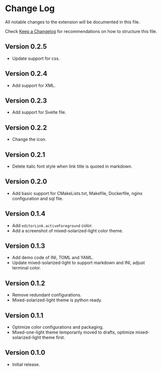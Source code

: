 # Change Log

All notable changes to the extension will be documented in this file.

Check [Keep a Changelog](http://keepachangelog.com/) for recommendations on how to structure this file.

## Version 0.2.5

- Update support for css.

## Version 0.2.4

- Add support for XML.

## Version 0.2.3

- Add support for Svelte file.

## Version 0.2.2

- Change the icon.

## Version 0.2.1

- Delete italic font style when link title is quoted in markdown.

## Version 0.2.0

- Add basic support for CMakeLists.txt, Makefile, Dockerfile, nginx configuration and sql file.

## Version 0.1.4

- Add `editorLink.activeForeground` color.
- Add a screenshot of mixed-solarized-light color theme.

## Version 0.1.3

- Add demo code of INI, TOML and YAML.
- Update mixed-solarized-light to support markdown and INI, adjust terminal color.

## Version 0.1.2

- Remove redundant configurations.
- Mixed-solarized-light theme is python ready.

## Version 0.1.1

- Optimize color configurations and packaging.
- Mixed-one-light theme temporarily moved to drafts, optimize mixed-solarized-light theme first.

## Version 0.1.0

- Initial release.
